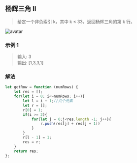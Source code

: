
## 杨辉三角 II
> 给定一个非负索引 k，其中 k ≤ 33，返回杨辉三角的第 k 行。

![avatar](https://raw.githubusercontent.com/chenqf/technical-summary/master/src/leetCode/119.getRow/img.gif)

### 示例 1
> 输入: 3     
> 输出: [1,3,3,1]


### 解法
```javascript 1.8
let getRow = function (numRows) {
    let res = [];
    for(let i = 0; i<=numRows; i++){
        let l = i + 1;//几个元素
        let r = [];
        r[0] = 1;
        if(i >= 2){
            for(let j = 0;j<res.length -1; j++){
                r.push(res[j] + res[j + 1])
            }
        }
        r[l - 1] = 1;
        res = r;
    }
    return res;
};
```
